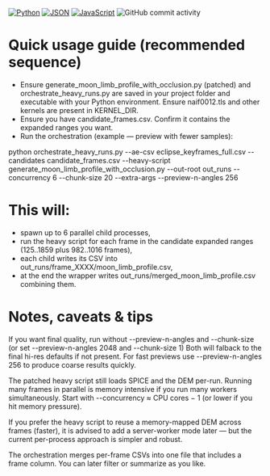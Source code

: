 [![Python](https://img.shields.io/badge/Python-3776AB?logo=python&logoColor=fff)](#) [![JSON](https://img.shields.io/badge/JSON-000?logo=json&logoColor=fff)](#) [![JavaScript](https://img.shields.io/badge/JavaScript-F7DF1E?logo=javascript&logoColor=000)](#) ![GitHub commit activity](https://img.shields.io/github/commit-activity/t/nikolaoskalomiris/jpl_sun_eclipse_project)


Quick usage guide (recommended sequence)
========================================

- Ensure generate_moon_limb_profile_with_occlusion.py (patched) and orchestrate_heavy_runs.py are saved in your project folder and executable with your Python environment. Ensure naif0012.tls and other kernels are present in KERNEL_DIR.
- Ensure you have candidate_frames.csv. Confirm it contains the expanded ranges you want.
- Run the orchestration (example — preview with fewer samples):

python orchestrate_heavy_runs.py --ae-csv eclipse_keyframes_full.csv --candidates candidate_frames.csv --heavy-script generate_moon_limb_profile_with_occlusion.py --out-root out_runs --concurrency 6 --chunk-size 20 --extra-args --preview-n-angles 256


This will:
==========
- spawn up to 6 parallel child processes,
- run the heavy script for each frame in the candidate expanded ranges (125..1859 plus 982..1016 frames),
- each child writes its CSV into out_runs/frame_XXXX/moon_limb_profile.csv,
- at the end the wrapper writes out_runs/merged_moon_limb_profile.csv combining them.


Notes, caveats & tips
=====================

If you want final quality, run without --preview-n-angles and --chunk-size (or set --preview-n-angles 2048 and --chunk-size 1) Both will falback to the final hi-res defaults if not present. For fast previews use --preview-n-angles 256 to produce coarse results quickly.

The patched heavy script still loads SPICE and the DEM per-run. Running many frames in parallel is memory intensive if you run many workers simultaneously. Start with --concurrency ≈ CPU cores − 1 (or lower if you hit memory pressure).

If you prefer the heavy script to reuse a memory-mapped DEM across frames (faster), it is advised to add a server-worker mode later — but the current per-process approach is simpler and robust.

The orchestration merges per-frame CSVs into one file that includes a frame column. You can later filter or summarize as you like.
